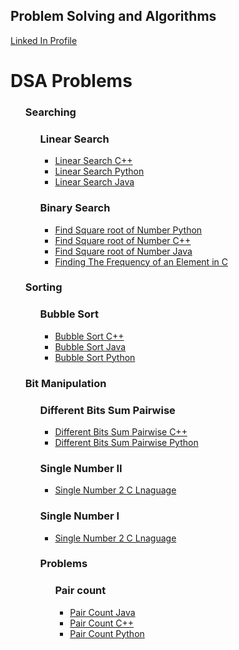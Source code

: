 <h2>Problem Solving and Algorithms</h2>
</head>

<body>
<a href="https://www.linkedin.com/in/praveen-acharya-226a22125/">Linked In Profile</a>
 
<h1>DSA Problems</h1>
  
<ul>
  <h3>Searching</h3>
  <ul class="ulr">
    <h3>Linear Search</h3>
    <ul>
    <li><a href="https://github.com/Hacker-Pravii/Backend-Development/blob/main/Linear%20Search">Linear Search C++</a></li>
    <li><a href="https://github.com/Hacker-Pravii/Backend-Development/blob/main/Linear%20Search%20Python">Linear Search Python</a></li>
    <li><a href="https://github.com/Hacker-Pravii/Backend-Development/blob/main/Linear%20Search%20Java">Linear Search Java</a></li>
     </ul>
  </ul>
  <ul class="ulr">
    <h3>Binary Search</h3>
    <ul>
    <li><a href="https://github.com/PraviinPravii/Backend-Development/blob/main/Binary%20Search%20Square%20root%20of%20a%20number%20Python.py">Find Square root of Number Python</a></li>
     <li><a href="https://github.com/PraviinPravii/Backend-Development/blob/main/Binary%20Search%20Square%20root%20of%20a%20number%20C%2B%2B.cpp">Find Square root of Number C++</a></li>
     <li><a href="https://github.com/PraviinPravii/Backend-Development/blob/main/Binary%20Search%20Square%20root%20of%20a%20number%20Java.java">Find Square root of Number Java</a></li>
     <li><a href="https://github.com/PraviinPravii/Backend-Development/blob/main/BS_Frequency_of_element.c">Finding The Frequency of an Element in C</a></li>
     </ul>
     
  </ul>
 
 
 
  <h3>Sorting</h3>
  <ul class="ulr">
    <h3>Bubble Sort</h3>
    <ul>
    <li><a href="https://github.com/Hacker-Pravii/Backend-Development/blob/main/Bubble%20Sort%20C%2B%2B">Bubble Sort C++</a></li>
    <li><a href="https://github.com/Hacker-Pravii/Backend-Development/blob/main/Bubble%20Sort%20Java">Bubble Sort Java</a></li>
    <li><a href="https://github.com/Hacker-Pravii/Backend-Development/blob/main/Bubble%20Sort%20Python">Bubble Sort Python</a></li>
     </ul>
  </ul>
  
   <h3>Bit Manipulation</h3>
  <ul class="ulr">
    <h3>Different Bits Sum Pairwise</h3>
    <ul>
    <li><a href="https://github.com/PraviinPravii/Backend-Development/blob/main/different_bit_sum_C%2B%2B.cpp">Different Bits Sum Pairwise C++</a></li>
    <li><a href="https://github.com/PraviinPravii/Backend-Development/blob/main/Defferent_bits_sum.py">Different Bits Sum Pairwise Python</a></li>
     </ul>
   <h3>Single Number II</h3>
    <ul>
    <li><a href="https://github.com/PraviinPravii/Algorithems/blob/main/Single%20Number%20%7C%7C%20in%20C%20Language.c">Single Number 2 C Lnaguage</a></li>
     </ul>
    <h3>Single Number I</h3>
    <ul>
    <li><a href="https://github.com/PraviinPravii/Algorithems/blob/main/Single%20number.c">Single Number 2 C Lnaguage</a></li>
     </ul>
     
     
     
 
 
 

  
  
  
  

 
  

  
  
 


  
  

 <h3>Problems</h3>
 <ul style="ulr">
    <h3>Pair count</h3>
    <ul>
    <li><a href="https://github.com/Hacker-Pravii/Backend-Development/blob/main/Pair%20count%20Java">Pair Count Java</a></li>
    <li><a href="https://github.com/Hacker-Pravii/Backend-Development/blob/main/Pair%20count%20C%2B%2B">Pair Count C++</a></li>
    <li><a href="https://github.com/Hacker-Pravii/Backend-Development/blob/main/Pair%20count%20Python">Pair Count Python</a></li>
     </ul>
  </ul>
  

</body>
</html>
